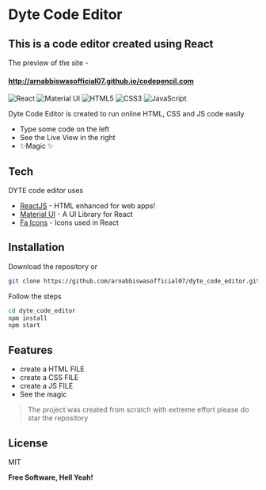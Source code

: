 # Dyte Code Editor
## This is a code editor created using React 

The preview of the site -
#### http://arnabbiswasofficial07.github.io/codepencil.com

<img alt="React" src="https://img.shields.io/badge/react-%2320232a.svg?style=for-the-badge&logo=react&logoColor=%2361DAFB"/>
<img alt="Material UI" src="https://img.shields.io/badge/materialui-%230081CB.svg?style=for-the-badge&logo=material-ui&logoColor=white"/>

<img alt="HTML5" src="https://img.shields.io/badge/html5-%23E34F26.svg?style=for-the-badge&logo=html5&logoColor=white"/>
<img alt="CSS3" src="https://img.shields.io/badge/css3-%231572B6.svg?style=for-the-badge&logo=css3&logoColor=white"/>
<img alt="JavaScript" src="https://img.shields.io/badge/javascript-%23323330.svg?style=for-the-badge&logo=javascript&logoColor=%23F7DF1E"/>

Dyte Code Editor is created to run online HTML, CSS and JS code easily

- Type some code  on the left
- See the Live View in the right
- ✨Magic ✨


## Tech

DYTE code editor uses
- [ReactJS](https://reactjs.org/) - HTML enhanced for web apps!
- [Material UI](https://material-ui.com/) - A UI Library for React
- [Fa Icons](https://fontawesome.com/v5.15/icons) - Icons used in React


## Installation

Download the repository or
```sh
git clone https://github.com/arnabbiswasofficial07/dyte_code_editor.git
```

Follow the steps

```sh
cd dyte_code_editor
npm install
npm start
```

## Features

- create a HTML FILE
- create a CSS FILE
- create a JS FILE
- See the magic


> The project was created from scratch
> with extreme effort 
> please do star the repository



## License

MIT

**Free Software, Hell Yeah!**

